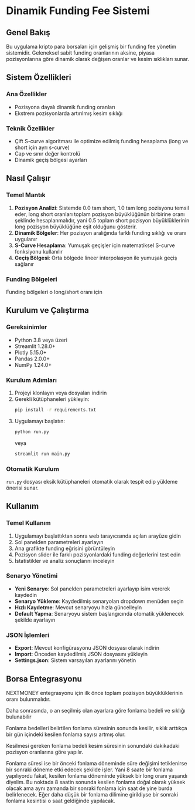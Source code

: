 # Dinamik Funding Fee Sistemi

## Genel Bakış

Bu uygulama kripto para borsaları için gelişmiş bir funding fee yönetim sistemidir. Geleneksel sabit funding oranlarının aksine, piyasa pozisyonlarına göre dinamik olarak değişen oranlar ve kesim sıklıkları sunar.

## Sistem Özellikleri

### Ana Özellikler
- Pozisyona dayalı dinamik funding oranları
- Ekstrem pozisyonlarda artırılmış kesim sıklığı

### Teknik Özellikler
- Çift S-curve algoritması ile optimize edilmiş funding hesaplama (long ve short için ayrı s-curve)
- Cap ve sınır değer kontrolü
- Dinamik geçiş bölgesi ayarları


## Nasıl Çalışır

### Temel Mantık

1. **Pozisyon Analizi**: Sistemde 0.0 tam short, 1.0 tam long pozisyonu temsil eder, long short oranları toplam pozisyon büyüklüğünün birbirine oranı şeklinde hesaplanmalıdır, yani 0.5 toplam short pozisyon büyüklüklerinin long pozisyon büyüklüğüne eşit olduğunu gösterir. 
2. **Dinamik Bölgeler**: Her pozisyon aralığında farklı funding sıklığı ve oranı uygulanır
3. **S-Curve Hesaplama**: Yumuşak geçişler için matematiksel S-curve fonksiyonu kullanılır
4. **Geçiş Bölgesi**: Orta bölgede lineer interpolasyon ile yumuşak geçiş sağlanır

### Funding Bölgeleri
Funding bölgeleri o long/short oranı için 
## Kurulum ve Çalıştırma

### Gereksinimler
- Python 3.8 veya üzeri
- Streamlit 1.28.0+
- Plotly 5.15.0+
- Pandas 2.0.0+
- NumPy 1.24.0+

### Kurulum Adımları

1. Projeyi klonlayın veya dosyaları indirin
2. Gerekli kütüphaneleri yükleyin:
   ```bash
   pip install -r requirements.txt
   ```
3. Uygulamayı başlatın:
   ```bash
   python run.py
   ```
   veya
   ```bash
   streamlit run main.py
   ```

### Otomatik Kurulum
`run.py` dosyası eksik kütüphaneleri otomatik olarak tespit edip yükleme önerisi sunar.

## Kullanım

### Temel Kullanım

1. Uygulamayı başlattıktan sonra web tarayıcısında açılan arayüze gidin
2. Sol panelden parametreleri ayarlayın
3. Ana grafikte funding eğrisini görüntüleyin
4. Pozisyon slider ile farklı pozisyonlardaki funding değerlerini test edin
5. İstatistikler ve analiz sonuçlarını inceleyin

### Senaryo Yönetimi

- **Yeni Senaryo**: Sol panelden parametreleri ayarlayıp isim vererek kaydedin
- **Senaryo Yükleme**: Kaydedilmiş senaryoları dropdown menüden seçin
- **Hızlı Kaydetme**: Mevcut senaryoyu hızla güncelleyin
- **Default Yapma**: Senaryoyu sistem başlangıcında otomatik yüklenecek şekilde ayarlayın

### JSON İşlemleri

- **Export**: Mevcut konfigürasyonu JSON dosyası olarak indirin
- **Import**: Önceden kaydedilmiş JSON dosyasını yükleyin
- **Settings.json**: Sistem varsayılan ayarlarını yönetin

## Borsa Entegrasyonu

NEXTMONEY entegrasyonu için ilk önce toplam pozisyon büyüklüklerinin oranı bulunmalıdır.

Daha sonrasında, o an seçilmiş olan ayarlara göre fonlama bedeli ve sıklığı bulunabilir

Fonlama bedelleri belirtilen fonlama süresinin sonunda kesilir, sıklık arttıkça bir gün içindeki kesilen fonlama sayısı artmış olur.

Kesilmesi gereken fonlama bedeli kesim süresinin sonundaki dakikadaki pozisyon oranlarına göre yapılır.

Fonlama süresi ise bir önceki fonlama döneminde süre değişimi tetiklenirse bir sonraki döneme etki edecek şekilde işler.
Yani 8 saate bir fonlama yapılıyordu fakat, kesilen fonlama döneminde yüksek bir long oranı yaşandı diyelim. Bu noktada 8 saatin sonunda kesilen fonlama doğal olarak yüksek olacak ama aynı zamanda bir sonraki fonlama için saat de yine burda belirlenecek. Eğer daha düşük bir fonlama dilimine girildiyse bir sonraki fonlama kesintisi o saat geldiğinde yapılacak.


